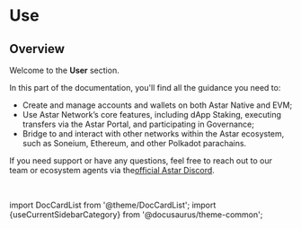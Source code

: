 # Use

## Overview

Welcome to the **User** section.

In this part of the documentation, you'll find all the guidance you need to:
- Create and manage accounts and wallets on both Astar Native and EVM;
- Use Astar Network’s core features, including dApp Staking, executing transfers via the Astar Portal, and participating in Governance;
- Bridge to and interact with other networks within the Astar ecosystem, such as Soneium, Ethereum, and other Polkadot parachains.

If you need support or have any questions, feel free to reach out to our team or ecosystem agents via the[official Astar Discord](https://discord.gg/astarnetwork).


<br/>

import DocCardList from '@theme/DocCardList';
import {useCurrentSidebarCategory} from '@docusaurus/theme-common';

<DocCardList items={useCurrentSidebarCategory().items}/>
